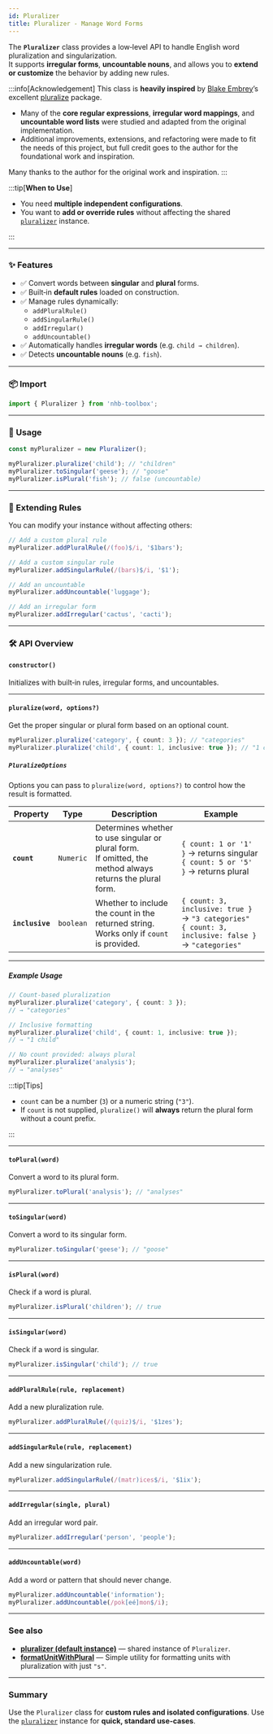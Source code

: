 ```yaml
---
id: Pluralizer
title: Pluralizer - Manage Word Forms
---
```


<!-- markdownlint-disable-file MD024 -->

The **`Pluralizer`** class provides a low‑level API to handle English word pluralization and singularization.  
It supports **irregular forms**, **uncountable nouns**, and allows you to **extend or customize** the behavior by adding new rules.

:::info[Acknowledgement]
This class is **heavily inspired** by [Blake Embrey](https://github.com/blakeembrey)’s excellent [pluralize](https://www.npmjs.com/package/pluralize) package.

- Many of the **core regular expressions**, **irregular word mappings**, and **uncountable word lists** were studied and adapted from the original implementation.  
- Additional improvements, extensions, and refactoring were made to fit the needs of this project, but full credit goes to the author for the foundational work and inspiration.

Many thanks to the author for the original work and inspiration.
:::

:::tip[**When to Use**]

- You need **multiple independent configurations**.
- You want to **add or override rules** without affecting the shared [`pluralizer`](/docs/utilities/string/pluralizer) instance.

:::

---

### ✨ Features

- ✅ Convert words between **singular** and **plural** forms.
- ✅ Built‑in **default rules** loaded on construction.
- ✅ Manage rules dynamically:
  - `addPluralRule()`
  - `addSingularRule()`
  - `addIrregular()`
  - `addUncountable()`
- ✅ Automatically handles **irregular words** (e.g. `child → children`).
- ✅ Detects **uncountable nouns** (e.g. `fish`).

---

### 📦 Import

```ts
import { Pluralizer } from 'nhb-toolbox';
```

---

### 🚀 Usage

```ts
const myPluralizer = new Pluralizer();

myPluralizer.pluralize('child'); // "children"
myPluralizer.toSingular('geese'); // "goose"
myPluralizer.isPlural('fish'); // false (uncountable)
```

---

### 🔧 Extending Rules

You can modify your instance without affecting others:

```ts
// Add a custom plural rule
myPluralizer.addPluralRule(/(foo)$/i, '$1bars');

// Add a custom singular rule
myPluralizer.addSingularRule(/(bars)$/i, '$1');

// Add an uncountable
myPluralizer.addUncountable('luggage');

// Add an irregular form
myPluralizer.addIrregular('cactus', 'cacti');
```

---

### 🛠️ API Overview

#### `constructor()`

Initializes with built‑in rules, irregular forms, and uncountables.

---

#### `pluralize(word, options?)`

Get the proper singular or plural form based on an optional count.

```ts
myPluralizer.pluralize('category', { count: 3 }); // "categories"
myPluralizer.pluralize('child', { count: 1, inclusive: true }); // "1 child"
```

##### `PluralizeOptions`

Options you can pass to `pluralize(word, options?)` to control how the result is formatted.

| Property        | Type | Description | Example |
| --------------- | ----- | --------- | -------------- |
| **`count`**     | `Numeric` | Determines whether to use singular or plural form. <br/>If omitted, the method always returns the plural form. | `{ count: 1 or '1' }` → returns singular <br/>`{ count: 5 or '5' }` → returns plural                                    |
| **`inclusive`** | `boolean`                    | Whether to include the count in the returned string. <br/>Works only if `count` is provided.                   | `{ count: 3, inclusive: true }` → `"3 categories"` <br/>`{ count: 3, inclusive: false }` → `"categories"` |

---

##### Example Usage

```ts
// Count-based pluralization
myPluralizer.pluralize('category', { count: 3 });
// → "categories"

// Inclusive formatting
myPluralizer.pluralize('child', { count: 1, inclusive: true });
// → "1 child"

// No count provided: always plural
myPluralizer.pluralize('analysis');
// → "analyses"
```

:::tip[Tips]

- `count` can be a number (`3`) or a numeric string (`"3"`).
- If `count` is not supplied, `pluralize()` will **always** return the plural form without a count prefix.

:::

---

#### `toPlural(word)`

Convert a word to its plural form.

```ts
myPluralizer.toPlural('analysis'); // "analyses"
```

---

#### `toSingular(word)`

Convert a word to its singular form.

```ts
myPluralizer.toSingular('geese'); // "goose"
```

---

#### `isPlural(word)`

Check if a word is plural.

```ts
myPluralizer.isPlural('children'); // true
```

---

#### `isSingular(word)`

Check if a word is singular.

```ts
myPluralizer.isSingular('child'); // true
```

---

#### `addPluralRule(rule, replacement)`

Add a new pluralization rule.

```ts
myPluralizer.addPluralRule(/(quiz)$/i, '$1zes');
```

---

#### `addSingularRule(rule, replacement)`

Add a new singularization rule.

```ts
myPluralizer.addSingularRule(/(matr)ices$/i, '$1ix');
```

---

#### `addIrregular(single, plural)`

Add an irregular word pair.

```ts
myPluralizer.addIrregular('person', 'people');
```

---

#### `addUncountable(word)`

Add a word or pattern that should never change.

```ts
myPluralizer.addUncountable('information');
myPluralizer.addUncountable(/pok[eé]mon$/i);
```

---

### See also

- [**pluralizer (default instance)**](/docs/utilities/string/pluralizer) — shared instance of `Pluralizer`.
- [**formatUnitWithPlural**](/docs/utilities/string/formatUnitWithPlural) — Simple utility for formatting units with pluralization with just `"s"`.

---

### Summary

Use the `Pluralizer` class for **custom rules and isolated configurations**.
Use the [`pluralizer`](/docs/utilities/string/pluralizer) instance for **quick, standard use‑cases**.
